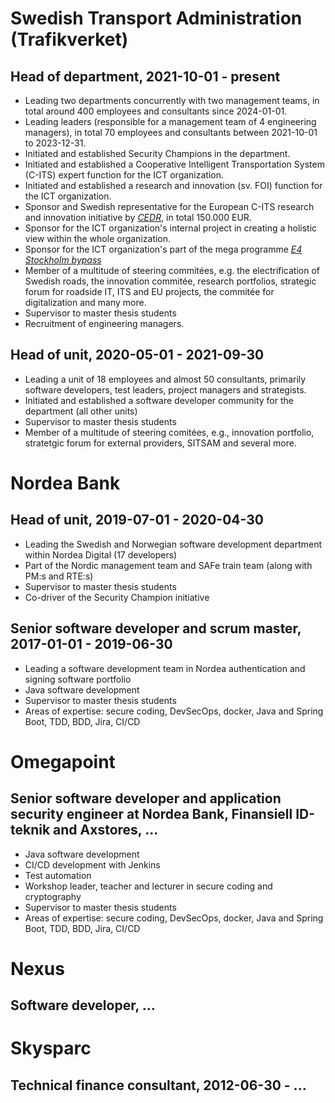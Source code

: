 # Swedish Transport Administration (Trafikverket)
## Head of department, 2021-10-01 - present
- Leading two departments concurrently with two management teams, in total around 400 employees and consultants since 2024-01-01.
- Leading leaders (responsible for a management team of 4 engineering managers), in total 70 employees and consultants between 2021-10-01 to 2023-12-31.
- Initiated and established Security Champions in the department.
- Initiated and established a Cooperative Intelligent Transportation System (C-ITS) expert function for the ICT organization.
- Initiated and established a research and innovation (sv. FOI) function for the ICT organization.
- Sponsor and Swedish representative for the European C-ITS research and innovation initiative by [*CEDR*](https://www.cedr.eu/), in total 150.000 EUR.
- Sponsor for the ICT organization's internal project in creating a holistic view within the whole organization.
- Sponsor for the ICT organization's part of the mega programme [*E4 Stockholm bypass*](https://bransch.trafikverket.se/en/startpage/projects/Road-construction-projects/the-stockholm-bypass/)
- Member of a multitude of steering commitées, e.g. the electrification of Swedish roads, the innovation commitée, research portfolios, strategic forum for roadside IT, ITS and EU projects, the commitée for digitalization and many more.
- Supervisor to master thesis students
- Recruitment of engineering managers.

## Head of unit, 2020-05-01 - 2021-09-30
- Leading a unit of 18 employees and almost 50 consultants, primarily software developers, test leaders, project managers and strategists.
- Initiated and established a software developer community for the department (all other units)
- Supervisor to master thesis students
- Member of a multitude of steering comitées, e.g., innovation portfolio, stratetgic forum for external providers, SITSAM and several more.

# Nordea Bank
## Head of unit, 2019-07-01 - 2020-04-30
- Leading the Swedish and Norwegian software development department within Nordea Digital (17 developers)
- Part of the Nordic management team and SAFe train team (along with PM:s and RTE:s) 
- Supervisor to master thesis students
- Co-driver of the Security Champion initiative

## Senior software developer and scrum master, 2017-01-01 - 2019-06-30
- Leading a software development team in Nordea authentication and signing software portfolio
- Java software development
- Supervisor to master thesis students
- Areas of expertise: secure coding, DevSecOps, docker, Java and Spring Boot, TDD, BDD, Jira, CI/CD

# Omegapoint
## Senior software developer and application security engineer at Nordea Bank, Finansiell ID-teknik and Axstores, ...
- Java software development
- CI/CD development with Jenkins
- Test automation
- Workshop leader, teacher and lecturer in secure coding and cryptography
- Supervisor to master thesis students
- Areas of expertise: secure coding, DevSecOps, docker, Java and Spring Boot, TDD, BDD, Jira, CI/CD

# Nexus
## Software developer, ...

# Skysparc
## Technical finance consultant, 2012-06-30 - ...

